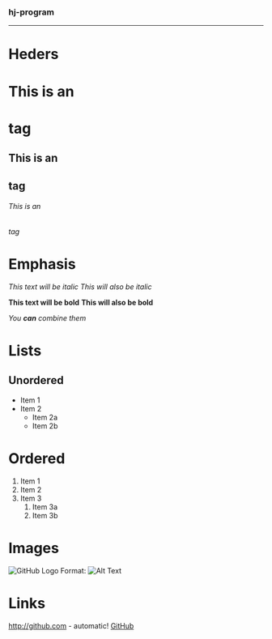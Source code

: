 ### hj-program
------------------------
# Heders

# This is an <h1> tag
## This is an <h2> tag
###### This is an <h6> tag

# Emphasis

*This text will be italic*
_This will also be italic_

**This text will be bold**
__This will also be bold__

_You **can** combine them_

# Lists
## Unordered
* Item 1
* Item 2
  * Item 2a
  * Item 2b
 
# Ordered
1. Item 1
1. Item 2
1. Item 3
   1. Item 3a
   1. Item 3b
   
# Images
![GitHub Logo](/images/logo.png)
Format: ![Alt Text](url)

# Links
http://github.com - automatic!
[GitHub](http://github.com)

